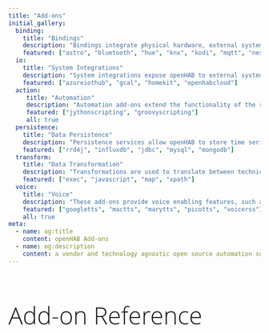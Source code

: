```yaml
---
title: "Add-ons"
initial_gallery:
  binding:
    title: "Bindings"
    description: "Bindings integrate physical hardware, external systems and web services in openHAB."
    featured: ["astro", "bluetooth", "hue", "knx", "kodi", "mqtt", "nest", "mihome", "rfxcom", "sonos", "tradfri", "zigbee", "zwave"]
  io:
    title: "System Integrations"
    description: "System integrations expose openHAB to external systems."
    featured: ["azureiothub", "gcal", "homekit", "openhabcloud"]
  action:
     title: "Automation"
     description: "Automation add-ons extend the functionality of the rule engine, like adding more choices of scripting languages."
     featured: ["jythonscripting", "groovyscripting"]
     all: true
  persistence:
    title: "Data Persistence"
    description: "Persistence services allow openHAB to store time series data for history-based actions or statistics."
    featured: ["rrd4j", "influxdb", "jdbc", "mysql", "mongodb"]
  transform:
    title: "Data Transformation"
    description: "Transformations are used to translate between technical and human-readable values for items."
    featured: ["exec", "javascript", "map", "xpath"]
  voice:
    title: "Voice"
    description: "These add-ons provide voice enabling features, such as text-to-speech, speech-to-text etc."
    featured: ["googletts", "mactts", "marytts", "picotts", "voicerss"]
    all: true
meta:
  - name: og:title
    content: openHAB Add-ons
  - name: og:description
    content: a vendor and technology agnostic open source automation software for your home
---
```


<h1 class="welcome">Add-on Reference</h1>

<style>
h1.welcome {
  font-family: 'Open Sans', sans-serif;
  font-weight: 300;
  font-size: 36pt;
}
</style>

<AddonSearch />
